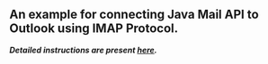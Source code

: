 ## An example for connecting Java Mail API to Outlook using IMAP Protocol.

***Detailed instructions are present [here]().***